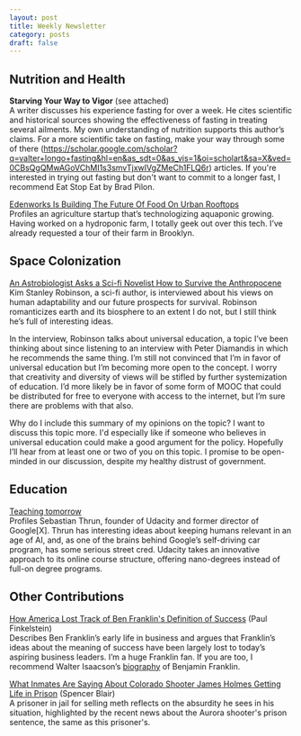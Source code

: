 ```yaml
---
layout: post
title: Weekly Newsletter
category: posts
draft: false
---
```


## Nutrition and Health
**Starving Your Way to Vigor** (see attached)  
A writer discusses his experience fasting for over a week. He cites scientific and historical sources showing the effectiveness of fasting in treating several ailments. My own understanding of nutrition supports this author’s claims. For a more scientific take on fasting, make your way through some of there (https://scholar.google.com/scholar?q=valter+longo+fasting&hl=en&as_sdt=0&as_vis=1&oi=scholart&sa=X&ved=0CBsQgQMwAGoVChMI1s3smvTjxwIVgZMeCh1FLQ6r) articles. If you're interested in trying out fasting but don't want to commit to a longer fast, I recommend Eat Stop Eat by Brad Pilon.

[Edenworks Is Building The Future Of Food On Urban Rooftops](http://social.techcrunch.com/2015/09/01/edenworks-is-building-the-future-of-food-on-urban-rooftops/)  
Profiles an agriculture startup that’s technologizing aquaponic growing. Having worked on a hydroponic farm, I totally geek out over this tech. I’ve already requested a tour of their farm in Brooklyn.

## Space Colonization
[An Astrobiologist Asks a Sci-fi Novelist How to Survive the Anthropocene](http://nautil.us/issue/28/2050/an-astrobiologist-asks-a-sci_fi-novelist-how-to-survive-the-anthropocene-rp<F37>)  
Kim Stanley Robinson,  a sci-fi author, is interviewed about his views on human adaptability and our future prospects for survival. Robinson romanticizes earth and its biosphere to an extent I do not, but I still think he’s full of interesting ideas.

In the interview, Robinson talks about universal education, a topic I’ve been thinking about since listening to an interview with Peter Diamandis in which he recommends the same thing. I’m still not convinced that I’m in favor of universal education but I’m becoming more open to the concept. I worry that creativity and diversity of views will be stifled by further systemization of education. I’d more likely be in favor of some form of MOOC that could be distributed for free to everyone with access to the internet, but I’m sure there are problems with that also.

Why do I include this summary of my opinions on the topic? I want to discuss this topic more. I'd especially like if someone who believes in universal education could make a good argument for the policy. Hopefully I’ll hear from at least one or two of you on this topic. I promise to be open-minded in our discussion, despite my healthy distrust of government.

## Education
[Teaching tomorrow](http://www.economist.com/news/technology-quarterly/21662654-sebastian-thrun-pioneer-googles-autonomous-cars-wants-teach-people-how<F37>)  
Profiles Sebastian Thrun, founder of Udacity and former director of Google[X]. Thrun has interesting ideas about keeping humans relevant in an age of AI, and, as one of the brains behind Google’s self-driving car program, has some serious street cred. Udacity takes an innovative approach to its online course structure, offering nano-degrees instead of full-on degree programs.

## Other Contributions
[How America Lost Track of Ben Franklin's Definition of Success](http://www.theatlantic.com/business/archive/2015/09/how-america-lost-track-of-benjamin-franklins-definition-of-success/400808/) (Paul Finkelstein)  
Describes Ben Franklin’s early life in business and argues that Franklin’s ideas about the meaning of success have been largely lost to today’s aspiring business leaders. I’m a huge Franklin fan. If you are too, I recommend Walter Isaacson’s [biography](http://www.amazon.com/gp/product/074325807X/ref=as_li_tl?ie=UTF8&camp=1789&creative=9325&creativeASIN=074325807X&linkCode=as2&tag=stepmali-20&linkId=MLJOKODOTXJZLX66) of Benjamin Franklin.

[What Inmates Are Saying About Colorado Shooter James Holmes Getting Life in Prison](http://www.vice.com/read/what-inmates-are-saying-about-colorado-shooter-james-holmes-getting-life-in-prison-831) (Spencer Blair)  
A prisoner in jail for selling meth reflects on the absurdity he sees in his situation, highlighted by the recent news about the Aurora shooter's prison sentence, the same as this prisoner's.
